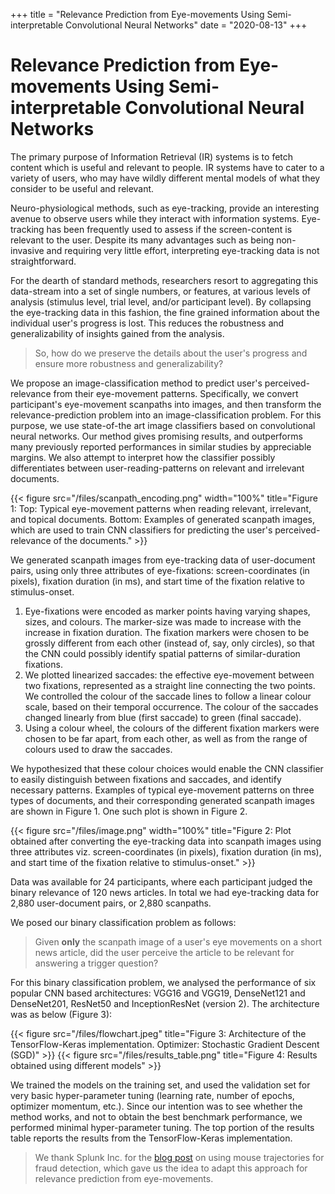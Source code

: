 +++
title = "Relevance Prediction from Eye-movements Using Semi-interpretable Convolutional Neural Networks"
date = "2020-08-13"
+++
# Relevance Prediction from Eye-movements Using Semi-interpretable Convolutional Neural Networks

The primary purpose of Information Retrieval (IR) systems is to fetch content which is useful and relevant to people. IR systems have to cater to a variety of users, who may have wildly different mental models of what they consider to be useful and relevant. 

Neuro-physiological methods, such as eye-tracking, provide an interesting avenue to observe users while they interact with information systems. Eye-tracking has been frequently used to assess if the screen-content is relevant to the user. Despite its many advantages such as being non-invasive and requiring very little effort, interpreting eye-tracking data is not straightforward. 

For the dearth of standard methods, researchers resort to aggregating this data-stream into a set of single numbers, or features, at various levels of analysis (stimulus level, trial level, and/or participant level). By collapsing the eye-tracking data in this fashion, the fine grained information about the individual user's progress is lost. This reduces the robustness and generalizability of insights gained from the analysis.

> So, how do we preserve the details about the user's progress and ensure more robustness and generalizability?

We propose an image-classification method to predict user's perceived-relevance from their eye-movement patterns. Specifically, we convert participant's eye-movement scanpaths into images, and then transform the relevance-prediction problem into an image-classification problem. For this purpose, we use state-of-the art image classifiers based on convolutional neural networks. Our method gives promising results, and outperforms many previously reported performances in similar studies by appreciable margins. We also attempt to interpret how the classifier possibly differentiates between user-reading-patterns on relevant and irrelevant documents.

{{< figure src="/files/scanpath_encoding.png" width="100%" title="Figure 1: Top: Typical eye-movement patterns when reading relevant, irrelevant, and topical documents. Bottom: Examples of generated scanpath images, which are used to train CNN classifiers for predicting the user's perceived-relevance of the documents." >}}

We generated scanpath images from eye-tracking data of user-document pairs, using only three attributes of eye-fixations: screen-coordinates (in pixels), fixation duration (in ms), and start time of the fixation relative to stimulus-onset.

1. Eye-fixations were encoded as marker points having varying shapes, sizes, and colours. The marker-size was made to increase with the increase in fixation duration.	The fixation markers were chosen to be grossly different from each other (instead of, say, only circles), so that the CNN could possibly identify spatial patterns of similar-duration fixations.
1. We plotted linearized saccades: the effective eye-movement between two fixations, represented as a straight line connecting the two points. We controlled the colour of the saccade lines to follow a linear colour scale, based on their temporal occurrence. The colour of the saccades changed linearly from blue (first saccade) to green (final saccade).
1. Using a colour wheel, the colours of the different fixation markers were chosen to be far apart, from each other, as well as from the range of colours used to draw the saccades.

We hypothesized that these colour choices would enable the CNN classifier to easily distinguish between fixations and saccades, and identify necessary patterns. Examples of typical eye-movement patterns on three types of documents, and their corresponding generated scanpath images are shown in Figure 1. One such plot is shown in Figure 2.

{{< figure src="/files/image.png" width="100%" title="Figure 2: Plot obtained after converting the eye-tracking data into scanpath images using three attributes viz. screen-coordinates (in pixels), fixation duration (in ms), and start time of the fixation relative to stimulus-onset." >}}

Data was available for 24 participants, where each participant judged the binary relevance of 120 news articles. In total we had eye-tracking data for 2,880 user-document pairs, or 2,880 scanpaths.

We posed our binary classification problem as follows:

> Given **only** the scanpath image of a user's eye movements on a short news article, did the user perceive the article to be relevant for answering a trigger question?

For this binary classification problem, we analysed the performance of six popular CNN based architectures: VGG16 and VGG19, DenseNet121 and DenseNet201, ResNet50 and InceptionResNet (version 2). The architecture was as below (Figure 3):

{{< figure src="/files/flowchart.jpeg" title="Figure 3: Architecture of the TensorFlow-Keras implementation. Optimizer: Stochastic Gradient Descent (SGD)" >}}
{{< figure src="/files/results_table.png" title="Figure 4: Results obtained using different models" >}}

We trained the models on the training set, and used the validation set for very basic hyper-parameter tuning (learning rate, number of epochs, optimizer momentum, etc.). Since our intention was to see whether the method works, and not to obtain the best benchmark performance, we performed minimal hyper-parameter tuning. The top portion of the results table reports the results from the TensorFlow-Keras implementation.

> We thank Splunk Inc. for the [blog post](https://www.splunk.com/en_us/blog/security/deep-learning-with-splunk-and-tensorflow-for-security-catching-the-fraudster-in-neural-networks-with-behavioral-biometrics.html) on using mouse trajectories for fraud detection, which gave us the idea to adapt this approach for relevance prediction from eye-movements.
